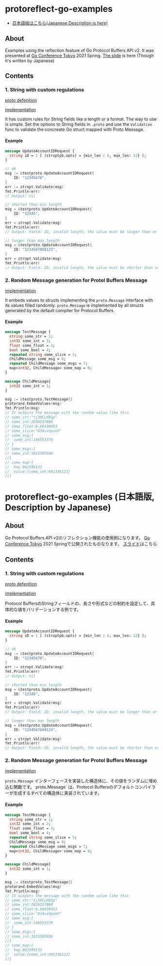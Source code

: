 # protoreflect-go-examples

- [日本語版はこちら(Japanese Description is here)](#protoreflect-go-examples (日本語版, Description by Japanese))

## About

Examples using the reflection feature of Go Protocol Buffers API v2.
It was presented at [Go Conference Tokyo](https://gocon.jp/) 2021 Spring.
[The slide](https://speakerdeck.com/sryoya/dive-into-go-protocol-buffers-api-v2-with-the-new-reflection-features) is here (Though it's written by Japanese)

## Contents

### 1. String with custom regulations

[proto defenition](./protoreflet-go-examples/protobuf/stroptpb)

[implementation](./stropt/validate.go)

It has custom rules for String fields like a length or a format.
The way to use is simple. Set the options to String fields in `.proto` and use the `Validation` func to validate the concreate Go struct mapped with Proto Message.

#### Example

```.proto
message UpdateAccountIDRequest {
  string iD = 1 [ (stroptpb.opts) = {min_len : 6, max_len: 12} ];
}
```

```.go
// ok
msg := &testproto.UpdateAccountIDRequest{
    ID: "12345678",
}
err := stropt.Validate(msg)
fmt.Println(err)
// Output: nil

// shorted than min length
msg = &testproto.UpdateAccountIDRequest{
    ID: "12345",
}
err = stropt.Validate(msg)
fmt.Println(err)
// Output: Field: ID, invalid length, the value must be longer than or equal to 6, but actual: 5

// longer than max length
msg = &testproto.UpdateAccountIDRequest{
    ID: "1234567890123",
}
err = stropt.Validate(msg)
fmt.Println(err)
// Output: Field: ID, invalid length, the value must be shorter than or equal to 12, but actual: 13
```

### 2. Random Message generation for Protol Buffers Message

[implementation](./protorand/rand.go)

It embeds values to structs implementing the `proto.Message` interface with its values filled randomly.
 `proto.Message` is implemented by all structs generated by the default complier for Protocol Buffers.

#### Example

```.proto
message TestMessage {
  string some_str = 1;
  int32 some_int = 2;
  float some_float = 3;
  bool some_bool = 4;
  repeated string some_slice = 5;
  ChildMessage some_msg = 6;
  repeated ChildMessage some_msgs = 7;
  map<int32, ChildMessage> some_map = 8;
}

message ChildMessage{
  int32 some_int = 1;
}
```

```.go
msg := &testproto.TestMessage{}
protorand.EmbedValues(msg)
fmt.Println(msg)
// It outputs the message with the random value like this
// some_str:"tj30CLH0Sp"
// some_int:2039157080
// some_float:0.86438453
// some_slice:"O34vxOpuVV"
// some_msg:{
//	some_int:146553370
// }
// some_msgs:{
// some_int:1015307036
//}
// some_map:{
//	key:862599133
//	value:{some_int:691336121}
//}
```


# protoreflect-go-examples (日本語版, Description by Japanese)

## About

Go Protocol Buffers API v2のリフレクション機能の使用例になります。
[Go Conference Tokyo](https://gocon.jp/) 2021 Springで公開されたものなります。
[スライド](https://speakerdeck.com/sryoya/dive-into-go-protocol-buffers-api-v2-with-the-new-reflection-features)はこちら

## Contents

### 1. String with custom regulations

[proto defenition](./protoreflet-go-examples/protobuf/stroptpb)

[implementation](./stropt/validate.go)

Protocol BuffersのStringフィールドの、長さや形式などの制約を設定して、具体的な値をバリデーションする例です。

#### Example

```.proto
message UpdateAccountIDRequest {
  string iD = 1 [ (stroptpb.opts) = {min_len : 6, max_len: 12} ];
}
```

```.go
// ok
msg := &testproto.UpdateAccountIDRequest{
    ID: "12345678",
}
err := stropt.Validate(msg)
fmt.Println(err)
// Output: nil

// shorted than min length
msg = &testproto.UpdateAccountIDRequest{
    ID: "12345",
}
err = stropt.Validate(msg)
fmt.Println(err)
// Output: Field: ID, invalid length, the value must be longer than or equal to 6, but actual: 5

// longer than max length
msg = &testproto.UpdateAccountIDRequest{
    ID: "1234567890123",
}
err = stropt.Validate(msg)
fmt.Println(err)
// Output: Field: ID, invalid length, the value must be shorter than or equal to 12, but actual: 13
```


### 2. Random Message generation for Protol Buffers Message

[implementation](./protorand/rand.go)

`proto.Message` インターフェースを実装した構造体に、その値をランダムに埋め込む関数です。
 proto.Message` は、Protocol Buffersのデフォルトコンパイラーが生成するすべての構造体に実装されています。

#### Example

```.proto
message TestMessage {
  string some_str = 1;
  int32 some_int = 2;
  float some_float = 3;
  bool some_bool = 4;
  repeated string some_slice = 5;
  ChildMessage some_msg = 6;
  repeated ChildMessage some_msgs = 7;
  map<int32, ChildMessage> some_map = 8;
}

message ChildMessage{
  int32 some_int = 1;
}
```

```.go
msg := &testproto.TestMessage{}
protorand.EmbedValues(msg)
fmt.Println(msg)
// It outputs the message with the random value like this
// some_str:"tj30CLH0Sp"
// some_int:2039157080
// some_float:0.86438453
// some_slice:"O34vxOpuVV"
// some_msg:{
//	some_int:146553370
// }
// some_msgs:{
// some_int:1015307036
//}
// some_map:{
//	key:862599133
//	value:{some_int:691336121}
//}
```
